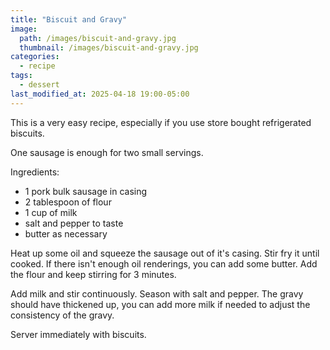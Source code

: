 ```yaml
---
title: "Biscuit and Gravy"
image: 
  path: /images/biscuit-and-gravy.jpg
  thumbnail: /images/biscuit-and-gravy.jpg
categories:
  - recipe
tags:
  - dessert
last_modified_at: 2025-04-18 19:00-05:00
---
```


This is a very easy recipe, especially if you use store bought refrigerated biscuits.

One sausage is enough for two small servings. 

Ingredients:
* 1 pork bulk sausage in casing
* 2 tablespoon of flour
* 1 cup of milk
* salt and pepper to taste
* butter as necessary

Heat up some oil and squeeze the sausage out of it's casing. Stir fry it until cooked. If there isn't enough oil renderings, you can add some butter. Add the flour and keep stirring for 3 minutes.

Add milk and stir continuously. Season with salt and pepper. The gravy should have thickened up, you can add more milk if needed to adjust the consistency of the gravy.

Server immediately with biscuits.